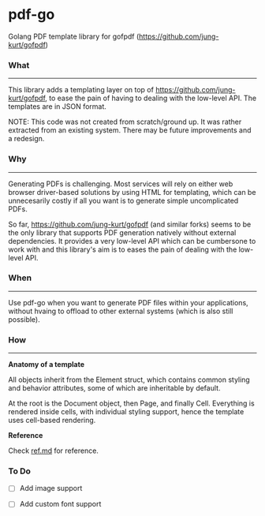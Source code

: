 # pdf-go
Golang PDF template library for gofpdf (https://github.com/jung-kurt/gofpdf)

### What
---

This library adds a templating layer on top of https://github.com/jung-kurt/gofpdf, to ease the pain of having to dealing with the low-level API.
The templates are in JSON format.

NOTE: This code was not created from scratch/ground up. It was rather extracted from an existing system. There may be future improvements and a redesign.

### Why
---

Generating PDFs is challenging. Most services will rely on either web browser driver-based solutions by using HTML for templating, which can be 
unnecesarily costly if all you want is to generate simple uncomplicated PDFs.

So far, https://github.com/jung-kurt/gofpdf (and similar forks) seems to be the only library that supports PDF generation natively without 
external dependencies. It provides a very low-level API which can be cumbersone to work with and this library's aim is to eases the pain of dealing with the low-level API. 

### When
---

Use pdf-go when you want to generate PDF files within your applications, without hvaing to offload to other external systems (which is also still possible).

### How
---

**Anatomy of a template**

All objects inherit from the Element struct, which contains common styling and behavior attributes, some of which are inheritable by default.

At the root is the Document object, then Page, and finally Cell. Everything is rendered inside cells, with individual styling support, hence the template uses
cell-based rendering.


**Reference**

Check [ref.md](ref.md) for reference. 

### To Do

- [ ] Add image support
- [ ] Add custom font support

